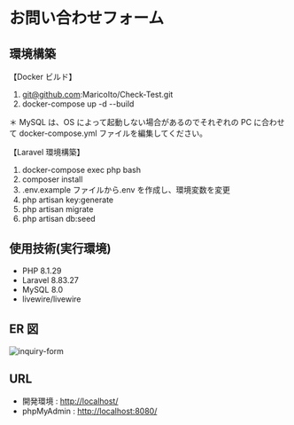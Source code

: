 # お問い合わせフォーム

## 環境構築

【Docker ビルド】

1. git@github.com:MaricoIto/Check-Test.git
2. docker-compose up -d --build

＊ MySQL は、OS によって起動しない場合があるのでそれぞれの PC に合わせて docker-compose.yml ファイルを編集してください。

【Laravel 環境構築】

1. docker-compose exec php bash
2. composer install
3. .env.example ファイルから.env を作成し、環境変数を変更
4. php artisan key:generate
5. php artisan migrate
6. php artisan db:seed

## 使用技術(実行環境)

- PHP 8.1.29
- Laravel 8.83.27
- MySQL 8.0
- livewire/livewire 

## ER 図

![inquiry-form](https://github.com/user-attachments/assets/e32b3092-1ed2-4143-9205-cd8e5cc5cfac)

## URL

- 開発環境 : <http://localhost/>
- phpMyAdmin : <http://localhost:8080/>
